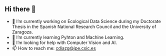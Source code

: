 ## Hi there 👋

- 🔭 I’m currently working on Ecological Data Science during my Doctorate Thesis in the Spanish National Research Council and the University of Zaragoza.
- 🌱 I’m currently learning Pyhton and Machine Learning.
- 🤔 I’m looking for help with Computer Vision and AI.
- 📫 How to reach me: cdiazg@ipe.csic.es
